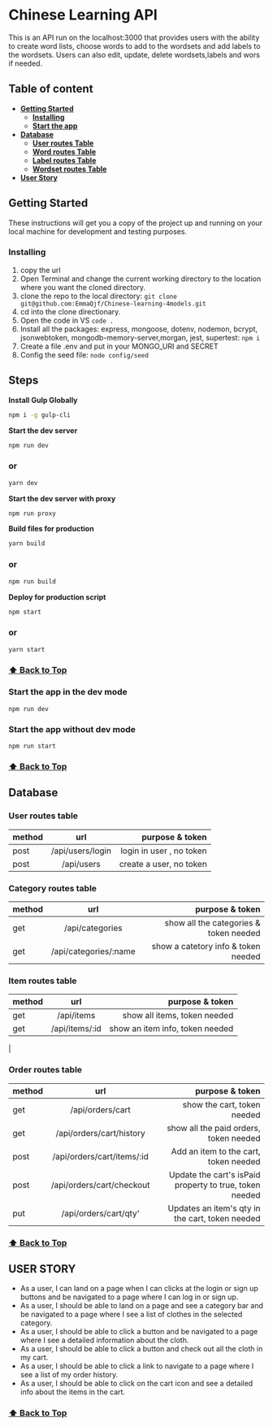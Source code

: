 # Chinese Learning API

This is an API run on the localhost:3000 that provides users with the ability to create word lists, choose words to add to the wordsets and add labels to the wordsets. Users can also edit, update, delete wordsets,labels and wors if needed. 

## Table of content  
- [**Getting Started**](#getting-started)
   - [**Installing**](#installing)
   - [**Start the app**](#steps)
- [**Database**](#database)
   - [**User routes Table**](#user-routes-table)
   - [**Word routes Table**](#word-routes-table)
   - [**Label routes Table**](#label-routes-table)
   - [**Wordset routes Table**](#wordset-routes-table)
- [**User Story**](#user-story)
 
  
  
## Getting Started 
These instructions will get you a copy of the project up and running on your local machine for development and testing purposes. 

### Installing

1. copy the url
2. Open Terminal and change the current working directory to the location where you want the cloned directory.
3. clone the repo to the local directory: `git clone git@github.com:EmmaQjf/Chinese-learning-4models.git`
4. cd into the clone directionary.
5. Open the code in VS `code .`  
6. Install all the packages: express, mongoose, dotenv, nodemon, bcrypt, jsonwebtoken, mongodb-memory-server,morgan, jest, supertest:  `npm i`
7. Create a file .env and put in your MONGO_URI and SECRET
8. Config the seed file:  `node config/seed`
   
   
## Steps

**Install Gulp Globally**
```bash
npm i -g gulp-cli
```

**Start the dev server**
```bash
npm run dev
```
### or
```bash
yarn dev
```

**Start the dev server with proxy**
```bash
npm run proxy
```

**Build files for production**
```bash
yarn build
```
### or

```bash
npm run build
```

**Deploy for production script**
```bash
npm start
```
### or
```bash
yarn start
```
### [:arrow_up: Back to Top](#table-of-content)

### <a name="dev-mode"></a>Start the app in the dev mode 
`npm run dev`

### <a name="no-dev-mode"></a>Start the app without dev mode 
`npm run start`

### [:arrow_up: Back to Top](#table-of-content)

## Database
### User routes table
| method | url | purpose  & token | 
| :---         |     :---:      |          ---: |
| post | /api/users/login | login in user , no token|
| post | /api/users | create a user, no token |


### Category routes table
| method | url | purpose & token |
| :---         |     :---:      |          ---: |
| get | /api/categories | show all the categories & token needed |
| get | /api/categories/:name | show a catetory info & token needed |

### Item routes table
| method | url | purpose & token |
| :---         |     :---:      |          ---: |
| get | /api/items | show all items, token needed |
| get | /api/items/:id | show an item info, token needed|
|

### Order routes table
| method | url | purpose & token |
| :---         |     :---:      |          ---: |
| get | /api/orders/cart | show the cart, token needed |
| get | /api/orders/cart/history | show all the paid orders, token needed |
| post | /api/orders/cart/items/:id | Add an item to the cart, token needed|
| post | /api/orders/cart/checkout| Update the cart's isPaid property to true, token needed |
| put | /api/orders/cart/qty' | Updates an item's qty in the cart, token needed|
### [:arrow_up: Back to Top](#table-of-content)


## USER STORY

+ As a user, I can land on a page when I can clicks at the login or sign up buttons and be navigated to a page where I can log in or sign up.
+ As a user, I should be able to land on a page and see a category bar and be navigated to a page where I see a list of clothes in the selected category.
+ As a user, I should be able to click a button and be navigated to a page where I see a detailed information about the cloth.
+ As a user, I should be able to  click a button and check out all the cloth in my cart. 
+ As a user, I should be able to click a link to navigate to a page where I see a list of my order history.
+ As a user, I should be able to click on the cart icon and see a detailed info about the items in the cart. 

### [:arrow_up: Back to Top](#table-of-content)
